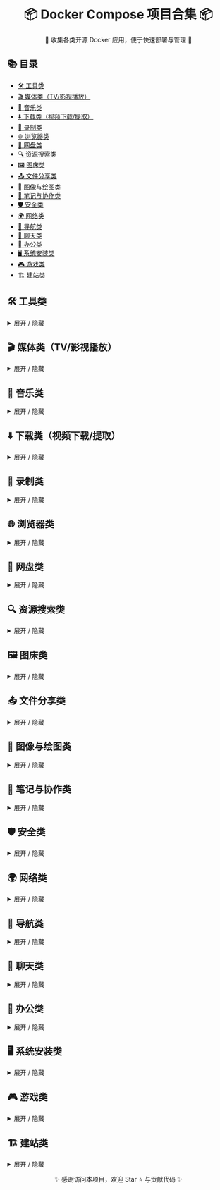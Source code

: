 <h1 align="center">📦 Docker Compose 项目合集 📦</h1>
<p align="center">🚀 收集各类开源 Docker 应用，便于快速部署与管理 🚀</p>

## 📚 目录
- [🛠 工具类](#tools)
- [🎬 媒体类（TV/影视播放）](#media)
- [🎵 音乐类](#music)
- [⬇️ 下载类（视频下载/提取）](#download)
- [🎥 录制类](#record)
- [🌐 浏览器类](#browser)
- [💾 网盘类](#cloud)
- [🔍 资源搜索类](#resource)
- [🖼 图床类](#image)
- [📤 文件分享类](#fileshare)
- [🎨 图像与绘图类](#drawing)
- [📝 笔记与协作类](#note)
- [🛡 安全类](#security)
- [🌍 网络类](#network)
- [🧭 导航类](#nav)
- [💬 聊天类](#chat)
- [📄 办公类](#office)
- [🖥 系统安装类](#system)
- [🎮 游戏类](#game)
- [🏗 建站类](#website)

</details>

## 🛠 工具类 <a id="tools"></a>
<details>
<summary>展开 / 隐藏</summary>

- [OmniTools](https://github.com/OmniTools) [[项目地址]](https://github.com/iib0011/omni-tools)  
- [ToolBox](https://github.com/ToolBox) [[项目地址]](https://github.com/Shadownc/toolbox)  
- [JiSuXiang 极速箱](https://github.com/JiSuXiang) [[项目地址]](https://github.com/star7th/jisuxiang)  
- [IT-Tools](https://github.com/IT-Tools) [[项目地址]](https://github.com/CorentinTh/it-tools)  
- [Composerize](https://github.com/Composerize) [[项目地址]](https://github.com/composerize/composerize)  
- [EasyVoice](https://github.com/EasyVoice) [[项目地址]](https://github.com/cosin2077/easyVoice)  

</details>

## 🎬 媒体类（TV/影视播放） <a id="media"></a>
<details>
<summary>展开 / 隐藏</summary>

- [KatelyaTV](https://github.com/KatelyaTV) [[项目地址]](https://github.com/katelya77/KatelyaTV)  
- [MoonTV](https://github.com/MoonTV) [[项目地址]](https://github.com/MoonTechLab/LunaTV)  
- [LibreTV](https://github.com/LibreTV) [[项目地址]](https://github.com/LibreSpark/LibreTV)  
- [OrangeTV](https://github.com/OrangeTV) [[项目地址]](https://github.com/djteang/OrangeTV)  
- [ADBTVhelper](https://github.com/ADBTVhelper) [[项目地址]](https://github.com/wukongdaily/tvhelper-docker )
- [Fireshare](https://github.com/Fireshare) [[项目地址]](https://github.com/ShaneIsrael/fireshare)  

</details>

## 🎵 音乐类 <a id="music"></a>
<details>
<summary>展开 / 隐藏</summary>

- [Musicn](https://github.com/Musicn) [[项目地址]](https://github.com/wy580477/musicn-container)  
- [Navidrome](https://github.com/Navidrome) [[项目地址]](https://github.com/navidrome/navidrome)  
- [XiaoMusic](https://github.com/XiaoMusic) [[项目地址]](https://github.com/hanxi/xiaomusic)  
- [NASMusic](https://github.com/NASMusic) [[项目地址]](https://gitee.com/yanfanVIP/nas-music)
- [R3PLAYX](https://github.com/R3PLAYX) [[项目地址]](https://gitee.com/Sherlockouo/music)

</details>

## ⬇️ 下载类（视频下载/提取） <a id="download"></a>
<details>
<summary>展开 / 隐藏</summary>

- [yt-dlp](https://github.com/yt-dlp) [[项目地址]](https://github.com/marcopiovanello/yt-dlp-web-ui)  
- [Easy-VDL](https://github.com/Easy-VDL) [[项目地址]](https://hub.docker.com/r/qq918652593/easy-vdl)
- [Gopeed](https://github.com/Gopeed) [[项目地址]](https://github.com/GopeedLab/gopeed)    
- [MediaGo](https://github.com/MediaGo) [[项目地址]](https://github.com/caorushizi/mediago)  
- [MeTuBe](https://github.com/MeTuBe) [[项目地址]](https://github.com/alexta69/metube)  
- [AllTube](https://github.com/AllTube) [[项目地址]](https://github.com/Rudloff/alltube)  

</details>

## 🎥 录制类 <a id="record"></a>
<details>
<summary>展开 / 隐藏</summary>

- [Bililive-Go](https://github.com/Bililive-Go) [[项目地址]](https://github.com/hr3lxphr6j/bililive-go)  

</details>

## 🌐 浏览器类 <a id="browser"></a>
<details>
<summary>展开 / 隐藏</summary>

- [Brave](https://github.com/Brave) [[项目地址]](https://hub.docker.com/r/linuxserver/brave)  
- [Chrome](https://github.com/Chrome) [[项目地址]](https://github.com/linuxserver/docker-chromium)  
- [Edge](https://github.com/Edge) [[项目地址]](https://github.com/linuxserver/docker-msedge)  
- [Firefox](https://github.com/Firefox) [[项目地址]](https://github.com/jlesage/docker-firefox)  

</details>

## 💾 网盘类 <a id="cloud"></a>
<details>
<summary>展开 / 隐藏</summary>

- [CloudDrive2](https://github.com/CloudDrive2) [[项目地址]](https://github.com/CloudDrive2)  
- [Cloudreve](https://github.com/Cloudreve) [[项目地址]](https://github.com/cloudreve/Cloudreve)  
- [ZFile](https://github.com/ZFile) [[项目地址]](https://github.com/zfile-dev/zfile)  
- [KodBox](https://github.com/KodBox) [[项目地址]](https://github.com/kalcaddle/kodbox)  
- [JmalCloud](https://github.com/JmalCloud) [[项目地址]](https://github.com/jamebal/jmal-cloud-server)
- [NextCloud](https://github.com/NextCloud) [[项目地址]](https://github.com/nextcloud/all-in-one)  
- [FileBrowser](https://github.com/FileBrowser) [[项目地址]](https://github.com/filebrowser/filebrowser)  
- [FilecodeBox](https://github.com/FilecodeBox) [[项目地址]](https://github.com/vastsa/FileCodeBox)  
- [OpenList](https://github.com/OpenList) [[项目地址]](https://github.com/OpenListTeam/OpenList)
- [WebDAV](https://github.com/WebDAV) [[项目地址]](https://github.com/mgutt/docker-apachewebdav)
</details>

## 🔍 资源搜索类 <a id="resource"></a>
<details>
<summary>展开 / 隐藏</summary>

- [AiPan](https://github.com/AiPan) [[项目地址]](https://github.com/mftvbox/aipan)  
- [PanSou](https://github.com/PanSou) [[项目地址]](https://github.com/fish2018/pansou)  
- [PanHub](https://github.com/PanHub) [[项目地址]](https://github.com/wu529778790/panhub.shenzjd.com)
- [CloudSaver](https://github.com/CloudSaver) [[项目地址]](https://github.com/jiangrui1994/CloudSaver)  

</details>

## 🖼 图床类 <a id="image"></a>
<details>
<summary>展开 / 隐藏</summary>

- [Cloudflare-ImgBed](https://github.com/Cloudflare-ImgBed) [[项目地址]](https://github.com/MarSeventh/CloudFlare-ImgBed)  
- [EasyImages](https://github.com/EasyImages) [[项目地址]](https://github.com/icret/EasyImages2.0) 
- [PicHome](https://github.com/PicHome) [[项目地址]](https://github.com/zyx0814/Pichome) 
</details>

## 📤 文件分享类 <a id="fileshare"></a>
<details>
<summary>展开 / 隐藏</summary>

- [FastSend](https://github.com/FastSend) [[项目地址]](https://github.com/ShouChenICU/FastSend)  
- [File-Transfer-Go](https://github.com/File-Transfer-Go) [[项目地址]](https://github.com/MatrixSeven/file-transfer-go)  
- [PicoShare](https://github.com/PicoShare) [[项目地址]](https://github.com/mtlynch/picoshare)  
- [PingvinShare](https://github.com/PingvinShare) [[项目地址]](https://github.com/stonith404/pingvin-share)  
- [PairDrop](https://github.com/PairDrop) [[项目地址]](https://github.com/schlagmichdoch/PairDrop)
- [FileDrop](https://github.com/FileDrop) [[项目地址]](https://github.com/xtrendence/filedrop)  
- [GoFile](https://github.com/GoFile) [[项目地址]](https://github.com/songquanpeng/go-file)
- [GoLink](https://github.com/GoLink) [[项目地址]](https://github.com/tailscale/golink)

</details>

## 🎨 图像与绘图类 <a id="drawing"></a>
<details>
<summary>展开 / 隐藏</summary>

- [Drawnix](https://github.com/Drawnix) [[项目地址]](https://github.com/plait-board/drawnix)  
- [MiniPaint](https://github.com/MiniPaint) [[项目地址]](https://github.com/viliusle/miniPaint)  
- [PaintBoard](https://github.com/PaintBoard) [[项目地址]](https://github.com/LHRUN/paint-board)  
- [Mazanoke](https://github.com/Mazanoke) [[项目地址]](https://github.com/civilblur/mazanoke)  
- [HivisionIDPhotos](https://github.com/HivisionIDPhotos) [[项目地址]](https://github.com/Zeyi-Lin/HivisionIDPhotos)
- [Photopea](https://github.com/Photopea) [[项目地址]](https://github.com/photopea/photopea)  

</details>

## 📝 笔记与协作类 <a id="note"></a>
<details>
<summary>展开 / 隐藏</summary>

- [TriliumNotes](https://github.com/Trilium-Notes) [[项目地址]](https://github.com/Nriver/trilium-translation)  
- [UniBoard](https://github.com/UniBoard) [[项目地址]](https://github.com/Coooolfan/UniBoard)  
- [Memos](https://github.com/Memos) [[项目地址]](https://github.com/usememos/memos)  
- [BroadcastChannel](https://github.com/BroadcastChannel) [[项目地址]](https://github.com/ccbikai/BroadcastChannel)  
- [Enclosed](https://github.com/Enclosed) [[项目地址]](https://github.com/CorentinTh/enclosed)  

</details>

## 🛡 安全类 <a id="security"></a>
<details>
<summary>展开 / 隐藏</summary>

- [2FAuth](https://github.com/2FAuth) [[项目地址]](https://github.com/Bubka/2FAuth) 
- [ALLinSSL](https://github.com/ALLinSSL) [[项目地址]](https://github.com/allinssl/allinssl) 
- [Bitwarden](https://github.com/Bitwarden) [[项目地址]](https://github.com/dani-garcia/vaultwarden)
- [Frigate](https://github.com/Frigate) [[项目地址]](https://github.com/lakeblackshear/frigate)
- [EasyNVR](https://github.com/EasyNVR) [[项目地址]](https://github.com/EasyNVR/EasyNVR)

</details>

## 🌍 网络类 <a id="network"></a>
<details>
<summary>展开 / 隐藏</summary>

- [V2RayA](https://github.com/V2RayA) [[项目地址]](https://github.com/v2rayA/v2rayA)  
- [EasyNode](https://github.com/EasyNode) [[项目地址]](https://github.com/chaos-zhu/easynode)
- [MyIP](https://github.com/MyIP) [[项目地址]](https://github.com/jason5ng32/MyIP)  
- [Sshwifty](https://github.com/Sshwifty) [[项目地址]](https://github.com/nirui/sshwifty)  

</details>

## 🧭 导航类 <a id="nav"></a>
<details>
<summary>展开 / 隐藏</summary>

- [Flare](https://github.com/Flare) [[项目地址]](https://github.com/soulteary/docker-flare)  
- [Heimdall](https://github.com/Heimdall) [[项目地址]](https://github.com/linuxserver/Heimdall)  
- [Sun-Panel](https://github.com/Sun-Panel) [[项目地址]](https://github.com/hslr-s/sun-panel)  
- [Van-Nav](https://github.com/Van-Nav) [[项目地址]](https://github.com/Mereithhh/van-nav)  
- [Mtab](https://github.com/Mtab) [[项目地址]](https://github.com/tsxcw/mtab)  

</details>

## 💬 聊天类 <a id="chat"></a>
<details>
<summary>展开 / 隐藏</summary>

- [Fiora](https://github.com/Fiora) [[项目地址]](https://github.com/yinxin630/fiora)  
- [Moments](https://github.com/Moments) [[项目地址]](https://github.com/kingwrcy/moments)  
- [Lobe-Chat](https://github.com/Lobe-Chat) [[项目地址]](https://github.com/lobehub/lobe-chat)  
- [NodeCrypt](https://github.com/NodeCrypt) [[项目地址]](https://github.com/shuaiplus/NodeCrypt)  

</details>

## 📄 办公类 <a id="office"></a>
<details>
<summary>展开 / 隐藏</summary>

- [WPS-Office](https://github.com/WPS-Office) [[项目地址]](https://github.com/linuxserver/docker-wps-office)  
- [Stirling-PDF](https://github.com/Stirling-PDF) [[项目地址]](https://github.com/Stirling-Tools/Stirling-PDF)  
- [GodoOS](https://github.com/GodoOS) [[项目地址]](https://github.com/phpk/godoos)  

</details>

## 🖥 系统安装类 <a id="system"></a>
<details>
<summary>展开 / 隐藏</summary>

- [iventoy](https://github.com/iventoy) [[项目地址]](https://hub.docker.com/r/szabis/iventoy)

</details>

## 🎮 游戏类 <a id="game"></a>
<details>
<summary>展开 / 隐藏</summary>

- [DOSGame](https://github.com/DOSGame) [[项目地址]](https://github.com/DOSGame)  
- [FC-Jsnes](https://github.com/fc-jsnes) [[项目地址]](https://github.com/fc-jsnes)  
- [PVP-五子棋](https://github.com/pvp-wuziqi) [[项目地址]](https://github.com/pvp-wuziqi)  
- [象棋](https://github.com/象棋) [[项目地址]](https://github.com/象棋)  
- [五子棋](https://github.com/五子棋) [[项目地址]](https://github.com/五子棋)  
- [俄罗斯方块](https://github.com/俄罗斯方块) [[项目地址]](https://github.com/俄罗斯方块)  
- [吃豆人](https://github.com/吃豆人) [[项目地址]](https://github.com/吃豆人)  
- [坦克大战](https://github.com/坦克大战) [[项目地址]](https://github.com/坦克大战)  
- [太空大战](https://github.com/太空大战) [[项目地址]](https://github.com/太空大战)  
- [盖塔楼](https://github.com/盖塔楼) [[项目地址]](https://github.com/盖塔楼)  
- [马里奥](https://github.com/马里奥) [[项目地址]](https://github.com/马里奥)  
- [魔塔](https://github.com/魔塔) [[项目地址]](https://github.com/魔塔)  

</details>

## 🏗 建站类 <a id="website"></a>
<details>
<summary>展开 / 隐藏</summary>

- [WordPress](https://github.com/docker-library/wordpress)
- [Nginx-PHP](https://github.com/systemsome/Docker-Compose/blob/main/Nginx-PHP%20docker-compose.yml) [[项目地址]]()  

</details>

<p align="center">✨ 感谢访问本项目，欢迎 Star ⭐ 与贡献代码 ✨</p>
